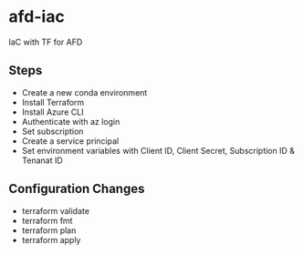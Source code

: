 # afd-iac
IaC with TF for AFD


## Steps
* Create a new conda environment
* Install Terraform
* Install Azure CLI
* Authenticate with az login
* Set subscription
* Create a service principal
* Set environment variables with Client ID, Client Secret, Subscription ID & Tenanat ID

## Configuration Changes
* terraform validate
* terraform fmt
* terraform plan
* terraform apply